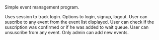 Simple event management program.

Uses session to track login.
Options to login, signup, logout. 
User can suscribe to any event from the event list displayed.
User can check if the suscription was confirmed or if he was added to wait queue.
User can unsuscribe from any event.
Only admin can add new events.

